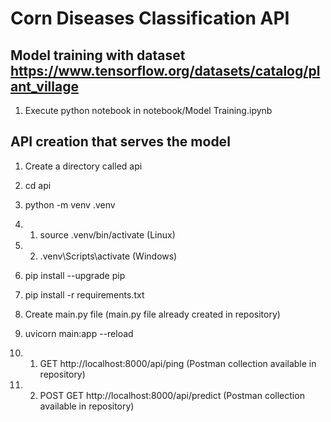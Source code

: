 # Corn Diseases Classification API

## Model training with dataset https://www.tensorflow.org/datasets/catalog/plant_village

1. Execute python notebook in notebook/Model Training.ipynb 

## API creation that serves the model

1. Create a directory called api

2. cd api

3. python -m venv .venv

4. 1. source .venv/bin/activate (Linux)

4. 2. .venv\Scripts\activate (Windows)

5. pip install --upgrade pip

6. pip install -r requirements.txt

7. Create main.py file (main.py file already created in repository)

8. uvicorn main:app --reload 

9. 1. GET http://localhost:8000/api/ping (Postman collection available in repository)

9. 2. POST GET http://localhost:8000/api/predict (Postman collection available in repository)